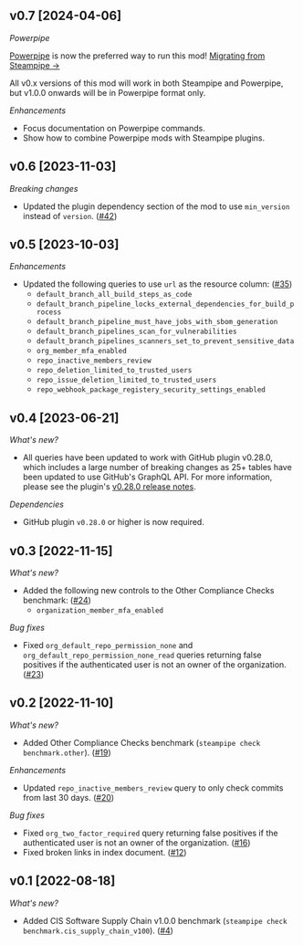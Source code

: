 ## v0.7 [2024-04-06]

_Powerpipe_

[Powerpipe](https://powerpipe.io) is now the preferred way to run this mod!  [Migrating from Steampipe →](https://powerpipe.io/blog/migrating-from-steampipe)

All v0.x versions of this mod will work in both Steampipe and Powerpipe, but v1.0.0 onwards will be in Powerpipe format only.

_Enhancements_

- Focus documentation on Powerpipe commands.
- Show how to combine Powerpipe mods with Steampipe plugins.

## v0.6 [2023-11-03]

_Breaking changes_

- Updated the plugin dependency section of the mod to use `min_version` instead of `version`. ([#42](https://github.com/turbot/steampipe-mod-github-compliance/pull/42))

## v0.5 [2023-10-03]

_Enhancements_

- Updated the following queries to use `url` as the resource column: ([#35](https://github.com/turbot/steampipe-mod-github-compliance/pull/35))
  - `default_branch_all_build_steps_as_code`
  - `default_branch_pipeline_locks_external_dependencies_for_build_process`
  - `default_branch_pipeline_must_have_jobs_with_sbom_generation`
  - `default_branch_pipelines_scan_for_vulnerabilities`
  - `default_branch_pipelines_scanners_set_to_prevent_sensitive_data`
  - `org_member_mfa_enabled`
  - `repo_inactive_members_review`
  - `repo_deletion_limited_to_trusted_users`
  - `repo_issue_deletion_limited_to_trusted_users`
  - `repo_webhook_package_registery_security_settings_enabled`

## v0.4 [2023-06-21]

_What's new?_

- All queries have been updated to work with GitHub plugin v0.28.0, which includes a large number of breaking changes as 25+ tables have been updated to use GitHub's GraphQL API. For more information, please see the plugin's [v0.28.0 release notes](https://github.com/turbot/steampipe-plugin-github/blob/main/CHANGELOG.md#v0280-2023-06-21).

_Dependencies_

- GitHub plugin `v0.28.0` or higher is now required.

## v0.3 [2022-11-15]

_What's new?_

- Added the following new controls to the Other Compliance Checks benchmark: ([#24](https://github.com/turbot/steampipe-mod-github-compliance/pull/24))
  - `organization_member_mfa_enabled`

_Bug fixes_

- Fixed `org_default_repo_permission_none` and `org_default_repo_permission_none_read` queries returning false positives if the authenticated user is not an owner of the organization. ([#23](https://github.com/turbot/steampipe-mod-github-compliance/pull/23))

## v0.2 [2022-11-10]

_What's new?_

- Added Other Compliance Checks benchmark (`steampipe check benchmark.other`). ([#19](https://github.com/turbot/steampipe-mod-github-compliance/pull/19))

_Enhancements_

- Updated `repo_inactive_members_review` query to only check commits from last 30 days. ([#20](https://github.com/turbot/steampipe-mod-github-compliance/pull/20))

_Bug fixes_

- Fixed `org_two_factor_required` query returning false positives if the authenticated user is not an owner of the organization. ([#16](https://github.com/turbot/steampipe-mod-github-compliance/pull/16))
- Fixed broken links in index document. ([#12](https://github.com/turbot/steampipe-mod-github-compliance/pull/12))

## v0.1 [2022-08-18]

_What's new?_

- Added CIS Software Supply Chain v1.0.0 benchmark (`steampipe check benchmark.cis_supply_chain_v100`). ([#4](https://github.com/turbot/steampipe-mod-github-compliance/pull/4))
